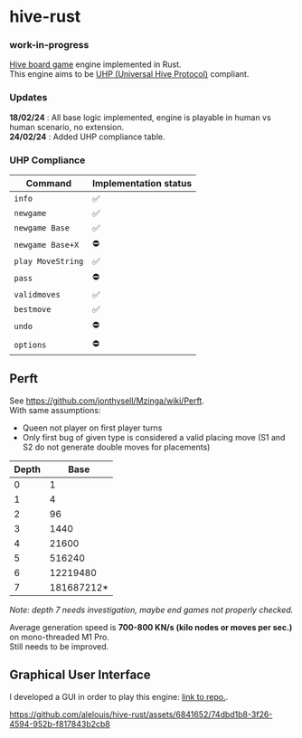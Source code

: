 # hive-rust

### work-in-progress

[Hive board game](https://www.gen42.com/download/rules/hive/Hive_English_Rules.pdf) engine implemented in Rust.  
This engine aims to be [UHP (Universal Hive Protocol)](https://github.com/jonthysell/Mzinga/wiki/UniversalHiveProtocol) compliant.

### Updates
**18/02/24** : All base logic implemented, engine is playable in human vs human scenario, no extension.  
**24/02/24** : Added UHP compliance table.

### UHP Compliance
| Command           | Implementation status |
|-------------------|----------------------|
| `info`            | ✅         |
| `newgame`         | ✅         |
| `newgame Base`    | ✅         |
| `newgame Base+X`  | ⛔          |
| `play MoveString` | ✅          |
| `pass`            | ⛔          |
| `validmoves`      | ✅          |
| `bestmove`        | ✅         |
| `undo`            | ⛔          |
| `options`         | ⛔          |  

## Perft

See https://github.com/jonthysell/Mzinga/wiki/Perft.  
With same assumptions:
- Queen not player on first player turns
- Only first bug of given type is considered a valid placing move (S1 and S2 do not generate double moves for placements)

| Depth | Base       |
|-------|------------|
| 0     | 1          |
| 1     | 4          |
| 2     | 96         |
| 3     | 1440       |
| 4     | 21600      |
| 5     | 516240     |
| 6     | 12219480   |
| 7     | 181687212* | 

*Note: depth 7 needs investigation, maybe end games not properly checked.*

Average generation speed is **700-800 KN/s (kilo nodes or moves per sec.)** on mono-threaded M1 Pro.  
Still needs to be improved.

## Graphical User Interface
I developed a GUI in order to play this engine: [link to repo.](https://github.com/alelouis/hive-gui).

https://github.com/alelouis/hive-rust/assets/6841652/74dbd1b8-3f26-4594-952b-f817843b2cb8

